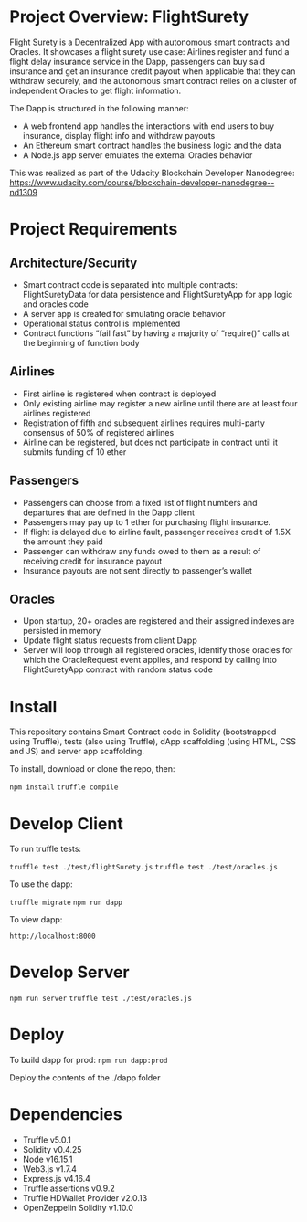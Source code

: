 # Project Overview: FlightSurety

Flight Surety is a Decentralized App with autonomous smart contracts and Oracles. It showcases a flight surety use case: Airlines register and fund a flight delay insurance service in the Dapp, passengers can buy said insurance and get an insurance credit payout when applicable that they can withdraw securely, and the autonomous smart contract relies on a cluster of independent Oracles to get flight information.

The Dapp is structured in the following manner: 
* A web frontend app handles the interactions with end users to buy insurance, display flight info and withdraw payouts
* An Ethereum smart contract handles the business logic and the data
* A Node.js app server emulates the external Oracles behavior

This was realized as part of the Udacity Blockchain Developer Nanodegree: https://www.udacity.com/course/blockchain-developer-nanodegree--nd1309

# Project Requirements

## Architecture/Security
* Smart contract code is separated into multiple contracts: FlightSuretyData for data persistence and FlightSuretyApp for app logic and oracles code
* A server app is created for simulating oracle behavior
* Operational status control is implemented
* Contract functions “fail fast” by having a majority of “require()” calls at the beginning of function body

## Airlines
* First airline is registered when contract is deployed
* Only existing airline may register a new airline until there are at least four airlines registered
* Registration of fifth and subsequent airlines requires multi-party consensus of 50% of registered airlines
* Airline can be registered, but does not participate in contract until it submits funding of 10 ether

## Passengers
* Passengers can choose from a fixed list of flight numbers and departures that are defined in the Dapp client
* Passengers may pay up to 1 ether for purchasing flight insurance.
* If flight is delayed due to airline fault, passenger receives credit of 1.5X the amount they paid
* Passenger can withdraw any funds owed to them as a result of receiving credit for insurance payout
* Insurance payouts are not sent directly to passenger’s wallet

## Oracles
* Upon startup, 20+ oracles are registered and their assigned indexes are persisted in memory
* Update flight status requests from client Dapp
* Server will loop through all registered oracles, identify those oracles for which the OracleRequest event applies, and respond by calling into FlightSuretyApp contract with random status code


# Install

This repository contains Smart Contract code in Solidity (bootstrapped using Truffle), tests (also using Truffle), dApp scaffolding (using HTML, CSS and JS) and server app scaffolding.

To install, download or clone the repo, then:

`npm install`
`truffle compile`

# Develop Client

To run truffle tests:

`truffle test ./test/flightSurety.js`
`truffle test ./test/oracles.js`

To use the dapp:

`truffle migrate`
`npm run dapp`

To view dapp:

`http://localhost:8000`

# Develop Server

`npm run server`
`truffle test ./test/oracles.js`

# Deploy

To build dapp for prod:
`npm run dapp:prod`

Deploy the contents of the ./dapp folder


# Dependencies

* Truffle v5.0.1
* Solidity v0.4.25
* Node v16.15.1
* Web3.js v1.7.4
* Express.js v4.16.4
* Truffle assertions v0.9.2
* Truffle HDWallet Provider v2.0.13
* OpenZeppelin Solidity v1.10.0
